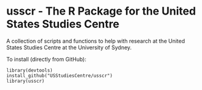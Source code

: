 # usscr - The R Package for the United States Studies Centre
A collection of scripts and functions to help with research at the
United States Studies Centre at the University of Sydney.

To install (directly from GitHub):
```
library(devtools)
install_github("USStudiesCentre/usscr")
library(usscr)
```
